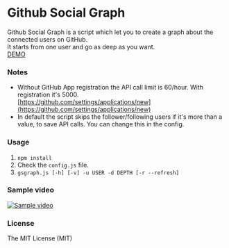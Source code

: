 # Github Social Graph
Github Social Graph is a script which let you to create a graph about the connected users on GitHub.  
It starts from one user and go as deep as you want.  
[DEMO](https://pyrooka.github.io/gsg/)

### Notes
- Without GitHub App registration the API call limit is 60/hour. With registration it's 5000.  
[https://github.com/settings/applications/new](https://github.com/settings/applications/new)
- In default the script skips the follower/following users if it's more than a value, to save API calls. You can change this in the config.

### Usage
1. ```npm install```
2. Check the ```config.js``` file.
3. ```gsgraph.js [-h] [-v] -u USER -d DEPTH [-r --refresh]```

### Sample video
[![Sample video](https://img.youtube.com/vi/dsKmlODHeXE/0.jpg)](https://youtu.be/dsKmlODHeXE)

### License
The MIT License (MIT)
